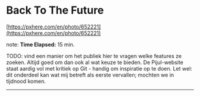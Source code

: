 <!-- .slide: data-background="img/background/usb-sticks.jpg" data-background-color="black" data-background-opacity="0.3"-->

# Back To The Future

[https://pxhere.com/en/photo/652221](https://pxhere.com/en/photo/652221) <!-- .element: class="attribution" -->

note:
**Time Elapsed:** 15 min.

TODO: vind een manier om het publiek hier te vragen welke features ze zoeken.
Altijd goed om dan ook al wat keuze te bieden.
De Pijul-website staat aardig vol met kritiek op Git - handig om inspiratie op te doen.
Let wel: dit onderdeel kan wat mij betreft als eerste vervallen; mochten we in tijdnood komen.

---

